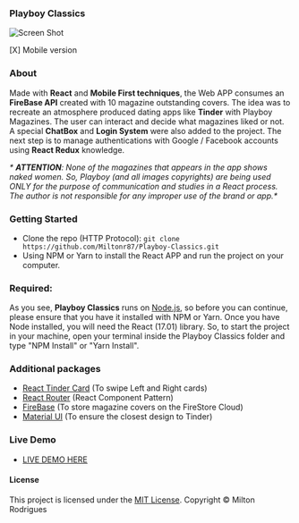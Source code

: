 ### Playboy Classics

![Screen Shot](https://github.com/Miltonr87/Playboy-Classics/blob/main/playboy.png)

[X] Mobile version

### About

Made with **React** and **Mobile First techniques**, the Web APP consumes an **FireBase API** created with 10 magazine outstanding covers. The idea was to recreate an atmosphere produced dating apps like **Tinder** with Playboy Magazines. The user can interact and decide what magazines liked or not. A special **ChatBox** and **Login System** were also added to the project. The next step is to manage authentications with Google / Facebook accounts using **React Redux** knowledge. 

_* **ATTENTION**: None of the magazines that appears in the app shows naked women. So, Playboy (and all images copyrights) are being used ONLY for the purpose of communication and studies in a React process. The author is not responsible for any improper use of the brand or app.*_

### Getting Started

- Clone the repo (HTTP Protocol): ```git clone https://github.com/Miltonr87/Playboy-Classics.git```
- Using NPM or Yarn to install the React APP and run the project on your computer. 

### Required:

As you see, **Playboy Classics** runs on [Node.js](https://nodejs.org/), so before you can continue, please ensure that you have it installed with NPM or Yarn. Once you have Node installed, you will need the React (17.01) library. So, to start the project in your machine, open your terminal inside the Playboy Classics folder and type "NPM Install" or "Yarn Install".

### Additional packages
- [React Tinder Card](https://github.com/3DJakob/react-tinder-card) (To swipe Left and Right cards)
- [React Router](https://reactrouter.com/) (React Component Pattern)
- [FireBase](https://firebase.google.com/) (To store magazine covers on the FireStore Cloud)
- [Material UI](https://material-ui.com/pt/) (To ensure the closest design to Tinder)

### Live Demo 

- [LIVE DEMO HERE](https://playboy-classics.miltonr87.vercel.app/)

#### License

This project is licensed under the [MIT License](https://magno.mit-license.org/2018). Copyright © Milton Rodrigues
